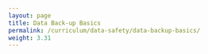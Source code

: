 ```yaml
---
layout: page
title: Data Back-up Basics
permalink: /curriculum/data-safety/data-backup-basics/
weight: 3.31
---
```

